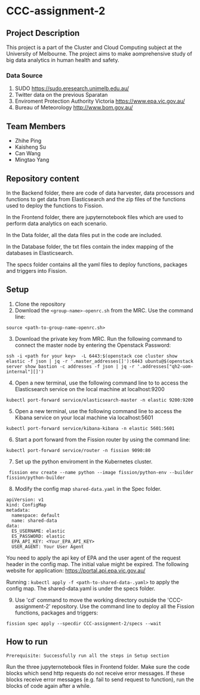 # CCC-assignment-2


## Project Description
This project is a part of the Cluster and Cloud Computing subject at the University of Melbourne. The project aims to make aomprehensive study of big data analytics in human health and safety.
### Data Source
1. SUDO https://sudo.eresearch.unimelb.edu.au/
2. Twitter data on the previous Sparatan
3. Enviroment Protection Authority Victoria https://www.epa.vic.gov.au/
4. Bureau of Meteorology http://www.bom.gov.au/


## Team Members
- Zhihe Ping
- Kaisheng Su
- Can Wang
- Mingtao Yang 

## Repository content
In the Backend folder, there are code of data harvester, data processors and functions to get data from Elasticsearch and the zip files of the functions used to deploy the functions to Fission.

In the Frontend folder, there are jupyternotebook files which are used to perform data analytics on each scenario.

In the Data folder, all the data files put in the code are included.

In the Database folder, the txt files contain the index mapping of the databases in Elasticsearch.

The specs folder contains all the yaml files to deploy functions, packages and triggers into Fission.

## Setup
1. Clone the repository
2. Download the `<group-name>-openrc.sh` from the MRC. Use the command line:

```source <path-to-group-name-openrc.sh>```

3. Download the private key from MRC. Run the following command to connect the master node by entering the Openstack Password:

```ssh -i <path for your key>  -L 6443:$(openstack coe cluster show elastic -f json | jq -r '.master_addresses[]'):6443 ubuntu@$(openstack server show bastion -c addresses -f json | jq -r '.addresses["qh2-uom-internal"][]') ```

4. Open a new terminal, use the following command line to to access the Elasticsearch service on the local machine at localhost:9200

```kubectl port-forward service/elasticsearch-master -n elastic 9200:9200```

5. Open a new terminal, use the following command line to access the Kibana service on your local machine via localhost:5601

```kubectl port-forward service/kibana-kibana -n elastic 5601:5601```

6. Start a port forward from the Fission router by using the command line:

```kubectl port-forward service/router -n fission 9090:80```

7. Set up the python enviroment in the Kubernetes cluster.

``` fission env create --name python --image fission/python-env --builder fission/python-builder```

8. Modify the config map `shared-data.yaml` in the Spec folder. 

```
apiVersion: v1
kind: ConfigMap
metadata:
  namespace: default
  name: shared-data
data:
  ES_USERNAME: elastic
  ES_PASSWORD: elastic
  EPA_API_KEY: <Your_EPA_API_KEY>
  USER_AGENT: Your User Agent
```

You need to apply the api key of EPA and the user agent of the request header in the config map. The initial value might be expired. The following website for application: https://portal.api.epa.vic.gov.au/

Running :
```kubectl apply -f <path-to-shared-data-.yaml>``` to apply the config map.
The shared-data.yaml is under the specs folder.




9. Use 'cd' command to move the working directory outside the 'CCC-assignment-2' repository. Use the command line to deploy all the Fission functions, packages and triggers:

```fission spec apply --specdir CCC-assignment-2/specs --wait```

## How to run
```Prerequisite: Successfully run all the steps in Setup section```

Run the three jupyternotebook files in Frontend folder. Make sure the code blocks which send http requests do not receive error messages. If these blocks receive error messages (e.g. fail to send request to function), run the blocks of code again after a while.